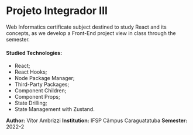 # Projeto Integrador III
Web Informatics certificate subject destined to study React and its concepts, as we develop a Front-End project view in class through the semester.
#### Studied Technologies:
- React;
- React Hooks;
- Node Package Manager;
- Third-Party Packages;
- Component Children;
- Component Props;
- State Drilling; 
- State Management with Zustand. 

**Author:** Vítor Ambrizzi
**Institution:** IFSP Câmpus Caraguatatuba
**Semester:** 2022-2